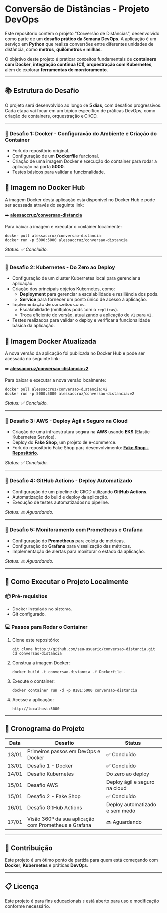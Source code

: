 # **Conversão de Distâncias - Projeto DevOps**

Este repositório contém o projeto "Conversão de Distâncias", desenvolvido como parte de um **desafio prático da Semana DevOps**. A aplicação é um serviço em **Python** que realiza conversões entre diferentes unidades de distância, como **metros**, **quilômetros** e **milhas**.

O objetivo deste projeto é praticar conceitos fundamentais de **containers com Docker**, **integração contínua (CI)**, **orquestração com Kubernetes**, além de explorar **ferramentas de monitoramento**.

------

## 📚 **Estrutura do Desafio**

O projeto será desenvolvido ao longo de **5 dias**, com desafios progressivos. Cada etapa vai focar em um tópico específico de práticas DevOps, como criação de containers, orquestração e CI/CD.

------

### 🔹 **Desafio 1: Docker - Configuração do Ambiente e Criação do Container**

- Fork do repositório original.
- Configuração de um **Dockerfile** funcional.
- Criação de uma imagem Docker e execução do container para rodar a aplicação na porta **5000**.
- Testes básicos para validar a funcionalidade.

## 🐳 Imagem no Docker Hub

A imagem Docker desta aplicação está disponível no Docker Hub e pode ser acessada através do seguinte link:

➡️ **[alessaccruz/conversao-distancia](https://hub.docker.com/r/alessaccruz/conversao-distancia)**

Para baixar a imagem e executar o container localmente:

```
docker pull alessaccruz/conversao-distancia
docker run -p 5000:5000 alessaccruz/conversao-distancia
```

*Status: ✅ Concluído.*

------

### 🔹 **Desafio 2: Kubernetes - Do Zero ao Deploy**

- Configuração de um cluster Kubernetes local para gerenciar a aplicação.
- Criação dos principais objetos Kubernetes, como:
  - **Deployment** para gerenciar a escalabilidade e resiliência dos pods.
  - **Service** para fornecer um ponto único de acesso à aplicação.
- Implementação de conceitos como:
  - Escalabilidade (múltiplos pods com o `replicas`).
  - Troca eficiente de versão, atualizando a aplicação de `v1` para `v2`.
- Testes realizados para validar o deploy e verificar a funcionalidade básica da aplicação.

## 🐳 Imagem Docker Atualizada

A nova versão da aplicação foi publicada no Docker Hub e pode ser acessada no seguinte link:

➡️ **[alessaccruz/conversao-distancia:v2](https://hub.docker.com/r/alessaccruz/conversao-distancia)**

Para baixar e executar a nova versão localmente:

```
docker pull alessaccruz/conversao-distancia:v2
docker run -p 5000:5000 alessaccruz/conversao-distancia:v2
```

*Status: ✅ Concluído.*

------

### 🔹 **Desafio 3: AWS - Deploy Ágil e Seguro na Cloud**

- Criação de uma infraestrutura segura na **AWS** usando **EKS** (Elastic Kubernetes Service).
- Deploy do **Fake Shop**, um projeto de e-commerce.
- Fork do repositório Fake Shop para desenvolvimento: **[Fake Shop - Repositório](https://github.com/alessandracruz/fake-shop)**.

*Status: ✅ Concluído.*

------

### 🔹 **Desafio 4: GitHub Actions - Deploy Automatizado**

- Configuração de um pipeline de CI/CD utilizando **GitHub Actions**.
- Automatização do build e deploy da aplicação.
- Execução de testes automatizados no pipeline.

*Status: 🔜 Aguardando.*

------

### 🔹 **Desafio 5: Monitoramento com Prometheus e Grafana**

- Configuração do **Prometheus** para coleta de métricas.
- Configuração do **Grafana** para visualização das métricas.
- Implementação de alertas para monitorar o estado da aplicação.

*Status: 🔜 Aguardando.*

------

## 🚀 **Como Executar o Projeto Localmente**

### 📦 **Pré-requisitos**

- Docker instalado no sistema.
- Git configurado.

### 💻 **Passos para Rodar o Container**

1. Clone este repositório:

   ```
   git clone https://github.com/seu-usuario/conversao-distancia.git
   cd conversao-distancia
   ```

2. Construa a imagem Docker:

   ```
   docker build -t conversao-distancia -f Dockerfile .
   ```

3. Execute o container:

   ```
   docker container run -d -p 8181:5000 conversao-distancia
   ```

4. Acesse a aplicação:

   ```
   http://localhost:5000
   ```

------

## 📅 **Cronograma do Projeto**

| Data  | Desafio                                              | Status                         |
| ----- | ---------------------------------------------------- | ------------------------------ |
| 13/01 | Primeiros passos em DevOps e Docker                  | ✅ Concluído                    |
| 13/01 | Desafio 1 - Docker                                   | ✅ Concluído                    |
| 14/01 | Desafio Kubernetes                                   | Do zero ao deploy              |
| 15/01 | Desafio AWS                                          | Deploy ágil e seguro na cloud  |
| 15/01 | Desafio 2 - Fake Shop                                | ✅ Concluído                    |
| 16/01 | Desafio GitHub Actions                               | Deploy automatizado e sem medo |
| 17/01 | Visão 360º da sua aplicação com Prometheus e Grafana | 🔜 Aguardando                   |

------

## 📌 **Contribuição**

Este projeto é um ótimo ponto de partida para quem está começando com **Docker**, **Kubernetes** e práticas **DevOps**.

------

## 📋 **Licença**

Este projeto é para fins educacionais e está aberto para uso e modificação conforme necessário.
